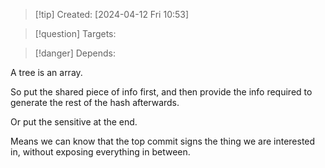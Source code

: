 
>[!tip] Created: [2024-04-12 Fri 10:53]

>[!question] Targets: 

>[!danger] Depends: 

A tree is an array.

So put the shared piece of info first, and then provide the info required to generate the rest of the hash afterwards.

Or put the sensitive at the end.

Means we can know that the top commit signs the thing we are interested in, without exposing everything in between.
